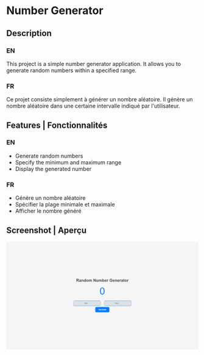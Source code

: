 # Number Generator

## Description
### EN 
This project is a simple number generator application. It allows you to generate random numbers within a specified range.

### FR 
Ce projet consiste simplement à générer un nombre aléatoire. Il génère un nombre aléatoire dans une certaine intervalle indiqué par l'utilisateur.

## Features | Fonctionnalités
### EN 
- Generate random numbers
- Specify the minimum and maximum range
- Display the generated number
### FR 
- Génère un nombre aléatoire 
- Spécifier la plage minimale et maximale
- Afficher le nombre généré

## Screenshot | Aperçu
![Project Screenshot](./images/screenshot.png)
